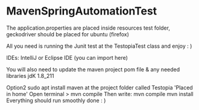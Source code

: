# MavenSpringAutomationTest
The application.properties are placed inside resources test folder, geckodriver should be placed for ubuntu (firefox)

All you need is running the Junit test at the TestopiaTest class and enjoy : )

IDEs: IntelliJ or Eclipse IDE (you can import here)

You will also need to update the maven project pom file & any needed libraries
jdK 1.8_211

Option2
sudo apt install maven
at the project folder called Testopia 'Placed in home'
Open terminal > mvn compile
Then write: mvn compile
mvn install
Everything should run smoothly
done : )

